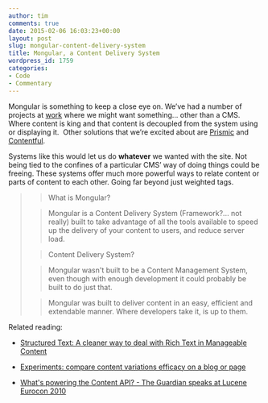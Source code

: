 ```yaml
---
author: tim
comments: true
date: 2015-02-06 16:03:23+00:00
layout: post
slug: mongular-content-delivery-system
title: Mongular, a Content Delivery System
wordpress_id: 1759
categories:
- Code
- Commentary
---
```


Mongular is something to keep a close eye on. We’ve had a number of projects at [work](http://www.alexanderinteractive.com) where we might want something… other than a CMS. Where content is king and that content is decoupled from the system using or displaying it.  Other solutions that we’re excited about are [Prismic](https://prismic.io/) and [Contentful](https://www.contentful.com/). 




Systems like this would let us do **whatever** we wanted with the site. Not being tied to the confines of a particular CMS’ way of doing things could be freeing. These systems offer much more powerful ways to relate content or parts of content to each other. Going far beyond just weighted tags.




<blockquote>

> 
> What is Mongular?
> 
> 

> 
> Mongular is a Content Delivery System (Framework?... not really) built to take advantage of all the tools available to speed up the delivery of your content to users, and reduce server load.
> 
> 

> 
> Content Delivery System?
> 
> 

> 
> Mongular wasn't built to be a Content Management System, even though with enough development it could probably be built to do just that.
> 
> 

> 
> Mongular was built to deliver content in an easy, efficient and extendable manner. Where developers take it, is up to them.
> 
> 
</blockquote>




Related reading:






  * [Structured Text: A cleaner way to deal with Rich Text in Manageable Content](https://blog.prismic.io/UyheDQEAAIYqPg5V/structured-text-a-cleaner-way-to-deal-with-rich-text-in-manageable-content)


  * [Experiments: compare content variations efficacy on a blog or page](https://blog.prismic.io/VD0Bdi8AADEA8qOm/experiments-compare-content-variations-efficacy-on-a-blog-or-page)


  * [What's powering the Content API? - The Guardian speaks at Lucene Eurocon 2010](http://www.theguardian.com/open-platform/blog/what-is-powering-the-content-api)


